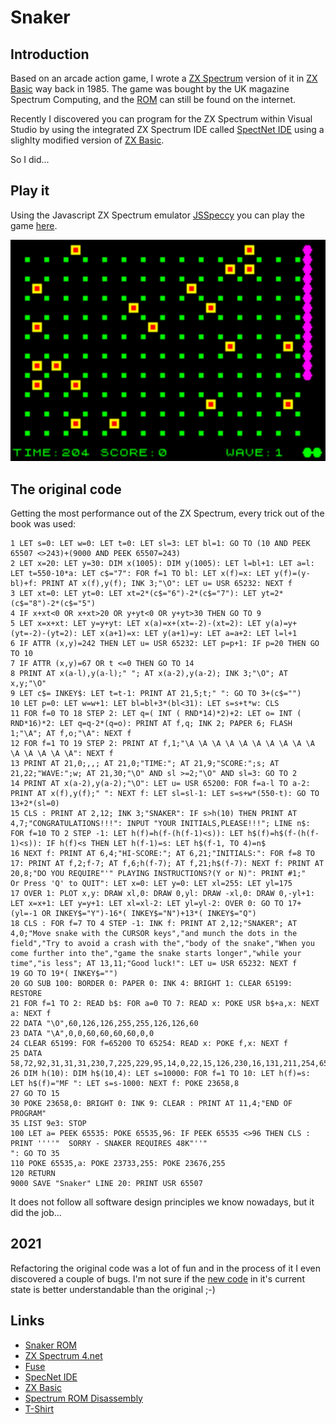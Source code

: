 # Snaker

## Introduction

Based on an arcade action game, I wrote a [ZX Spectrum](https://en.wikipedia.org/wiki/ZX_Spectrum) version of it in [ZX Basic](https://worldofspectrum.org/ZXBasicManual/) way back in 1985. The game was bought by the UK magazine Spectrum Computing, and the [ROM](https://spectrumcomputing.co.uk/entry/4590/ZX-Spectrum/Snaker) can still be found on the internet.

Recently I discovered you can program for the ZX Spectrum within Visual Studio by using the integrated ZX Spectrum IDE called [SpectNet IDE](https://dotneteer.github.io/spectnetide/) using a slighlty modified version of [ZX Basic](https://zxbasic.readthedocs.io/en/docs/).

So I did...

## Play it

Using the Javascript ZX Spectrum emulator [JSSpeccy](https://github.com/gasman/jsspeccy3) you can play the game [here](https://snaker.mvanvuren.nl/).

![Snaker!](/assets/sss.png "Snaker")

## The original code

Getting the most performance out of the ZX Spectrum, every trick out of the book was used:

````BASIC
1 LET s=0: LET w=0: LET t=0: LET sl=3: LET bl=1: GO TO (10 AND PEEK 65507 <>243)+(9000 AND PEEK 65507=243)
2 LET x=20: LET y=30: DIM x(1005): DIM y(1005): LET l=bl+1: LET a=l: LET t=550-10*a: LET c$="7": FOR f=1 TO bl: LET x(f)=x: LET y(f)=(y-bl)+f: PRINT AT x(f),y(f); INK 3;"\O": LET u= USR 65232: NEXT f
3 LET xt=0: LET yt=0: LET xt=2*(c$="6")-2*(c$="7"): LET yt=2*(c$="8")-2*(c$="5")
4 IF x+xt<0 OR x+xt>20 OR y+yt<0 OR y+yt>30 THEN GO TO 9
5 LET x=x+xt: LET y=y+yt: LET x(a)=x+(xt=-2)-(xt=2): LET y(a)=y+(yt=-2)-(yt=2): LET x(a+1)=x: LET y(a+1)=y: LET a=a+2: LET l=l+1
6 IF ATTR (x,y)=242 THEN LET u= USR 65232: LET p=p+1: IF p=20 THEN GO TO 10
7 IF ATTR (x,y)=67 OR t <=0 THEN GO TO 14
8 PRINT AT x(a-l),y(a-l);" "; AT x(a-2),y(a-2); INK 3;"\O"; AT x,y;"\O"
9 LET c$= INKEY$: LET t=t-1: PRINT AT 21,5;t;" ": GO TO 3+(c$="")
10 LET p=0: LET w=w+1: LET bl=bl+3*(bl<31): LET s=s+t*w: CLS 
11 FOR f=0 TO 18 STEP 2: LET q=( INT ( RND*14)*2)+2: LET o= INT ( RND*16)*2: LET q=q-2*(q=o): PRINT AT f,q; INK 2; PAPER 6; FLASH 1;"\A"; AT f,o;"\A": NEXT f
12 FOR f=1 TO 19 STEP 2: PRINT AT f,1;"\A \A \A \A \A \A \A \A \A \A \A \A \A \A \A": NEXT f
13 PRINT AT 21,0;,,; AT 21,0;"TIME:"; AT 21,9;"SCORE:";s; AT 21,22;"WAVE:";w; AT 21,30;"\O" AND sl >=2;"\O" AND sl=3: GO TO 2
14 PRINT AT x(a-2),y(a-2);"\O": LET u= USR 65200: FOR f=a-l TO a-2: PRINT AT x(f),y(f);" ": NEXT f: LET sl=sl-1: LET s=s+w*(550-t): GO TO 13+2*(sl=0)
15 CLS : PRINT AT 2,12; INK 3;"SNAKER": IF s>h(10) THEN PRINT AT 4,7;"CONGRATULATIONS!!!": INPUT "YOUR INITIALS,PLEASE!!!"; LINE n$: FOR f=10 TO 2 STEP -1: LET h(f)=h(f-(h(f-1)<s)): LET h$(f)=h$(f-(h(f-1)<s)): IF h(f)<s THEN LET h(f-1)=s: LET h$(f-1, TO 4)=n$
16 NEXT f: PRINT AT 6,4;"HI-SCORE:"; AT 6,21;"INITIALS:": FOR f=8 TO 17: PRINT AT f,2;f-7; AT f,6;h(f-7); AT f,21;h$(f-7): NEXT f: PRINT AT 20,8;"DO YOU REQUIRE"'" PLAYING INSTRUCTIONS?(Y or N)": PRINT #1;"     Or Press 'Q' to QUIT": LET x=0: LET y=0: LET xl=255: LET yl=175
17 OVER 1: PLOT x,y: DRAW xl,0: DRAW 0,yl: DRAW -xl,0: DRAW 0,-yl+1: LET x=x+1: LET y=y+1: LET xl=xl-2: LET yl=yl-2: OVER 0: GO TO 17+(yl=-1 OR INKEY$="Y")-16*( INKEY$="N")+13*( INKEY$="Q")
18 CLS : FOR f=7 TO 4 STEP -1: INK f: PRINT AT 2,12;"SNAKER"; AT 4,0;"Move snake with the CURSOR keys","and munch the dots in the field","Try to avoid a crash with the","body of the snake","When you come further into the","game the snake starts longer","while your time","is less"; AT 13,11;"Good luck!": LET u= USR 65232: NEXT f
19 GO TO 19*( INKEY$="")
20 GO SUB 100: BORDER 0: PAPER 0: INK 4: BRIGHT 1: CLEAR 65199: RESTORE 
21 FOR f=1 TO 2: READ b$: FOR a=0 TO 7: READ x: POKE USR b$+a,x: NEXT a: NEXT f
22 DATA "\O",60,126,126,255,255,126,126,60
23 DATA "\A",0,0,60,60,60,60,0,0
24 CLEAR 65199: FOR f=65200 TO 65254: READ x: POKE f,x: NEXT f
25 DATA 58,72,92,31,31,31,230,7,225,229,95,14,0,22,15,126,230,16,131,211,254,65,16,254,35,21,32,243,13,32,238,201,1,80,0,33,0,5,237,66,17,1,0,229,197,205,181,3,193,225,124,167,32,240,201
26 DIM h(10): DIM h$(10,4): LET s=10000: FOR f=1 TO 10: LET h(f)=s: LET h$(f)="MF ": LET s=s-1000: NEXT f: POKE 23658,8
27 GO TO 15
30 POKE 23658,0: BRIGHT 0: INK 9: CLEAR : PRINT AT 11,4;"END OF PROGRAM"
35 LIST 9e3: STOP 
100 LET a= PEEK 65535: POKE 65535,96: IF PEEK 65535 <>96 THEN CLS : PRINT ''''"  SORRY - SNAKER REQUIRES 48K"''"                         ": GO TO 35
110 POKE 65535,a: POKE 23733,255: POKE 23676,255
120 RETURN 
9000 SAVE "Snaker" LINE 20: PRINT USR 65507
````

It does not follow all software design principles we know nowadays, but it did the job...

## 2021

Refactoring the original code was a lot of fun and in the process of it I even discovered a couple of bugs. I'm not sure if the [new code](https://github.com/mvanvuren/snaker/blob/master/snaker2021/snaker2021/ZxBasicFiles/snaker2021.zxbas) in it's current state is better understandable than the original ;-)

## Links

- [Snaker ROM](https://spectrumcomputing.co.uk/entry/4590/ZX-Spectrum/Snaker)
- [ZX Spectrum 4.net](https://www.zxspectrum4.net/)
- [Fuse](http://fuse-emulator.sourceforge.net/)
- [SpecNet IDE](https://dotneteer.github.io/spectnetide/)
- [ZX Basic](https://zxbasic.readthedocs.io/en/docs/)
- [Spectrum ROM Disassembly](http://www.primrosebank.net/computers/zxspectrum/docs/CompleteSpectrumROMDisassemblyThe.pdf)
- [T-Shirt](https://www.wish.com/product/5d81fbae530d9325de37bb93?hide_login_modal=true&from_ad=goog_shopping&_display_country_code=NL&_force_currency_code=EUR&pid=googleadwords_int&c={campaignId}&ad_cid=5d81fbae530d9325de37bb93&ad_cc=NL&ad_curr=EUR&ad_price=6.00&campaign_id=8182633582&exclude_install=true&gclid=EAIaIQobChMI4KjY7Ork8QIVis13Ch0h8AWnEAQYASABEgJamvD_BwE&share=web)
